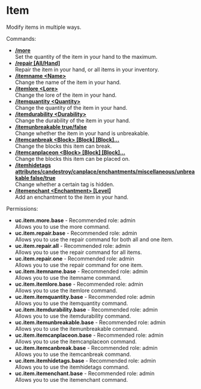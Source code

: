 Item
====
Modify items in multiple ways.

Commands: <br>
* **[/more](../commands/more.md)**<br>Set the quantity of the item in your hand to the maximum.
* **[/repair \[All/Hand\]](../commands/repair.md)**<br>Repair the item in your hand, or all items in your inventory.
* **[/itemname \<Name\>](../commands/itemname.md)**<br>Change the name of the item in your hand.
* **[/itemlore \<Lore\>](../commands/itemlore.md)**<br>Change the lore of the item in your hand.
* **[/itemquantity \<Quantity\>](../commands/itemquantity.md)**<br>Change the quantity of the item in your hand.
* **[/itemdurability \<Durability\>](../commands/itemdurability.md)**<br>Change the durability of the item in your hand.
* **[/itemunbreakable true/false](../commands/itemunbreakable.md)**<br>Change whether the item in your hand is unbreakable.
* **[/itemcanbreak \<Block\> \[Block\] \[Block\]...](../commands/itemcanbreak.md)**<br>Change the blocks this item can break.
* **[/itemcanplaceon \<Block\> \[Block\] \[Block\]...](../commands/itemcanplaceon.md)**<br>Change the blocks this item can be placed on.
* **[/itemhidetags attributes/candestroy/canplace/enchantments/miscellaneous/unbreakable false/true](../commands/itemhidetags.md)**<br>Change whether a certain tag is hidden.
* **[/itemenchant \<Enchantment\> \[Level\]](../commands/itemenchant.md)**<br>Add an enchantment to the item in your hand.

Permissions: <br>
* **uc.item.more.base** - Recommended role: admin<br>Allows you to use the more command.
* **uc.item.repair.base** - Recommended role: admin<br>Allows you to use the repair command for both all and one item.
* **uc.item.repair.all** - Recommended role: admin<br>Allows you to use the repair command for all items.
* **uc.item.repair.one** - Recommended role: admin<br>Allows you to use the repair command for one item.
* **uc.item.itemname.base** - Recommended role: admin<br>Allows you to use the itemname command.
* **uc.item.itemlore.base** - Recommended role: admin<br>Allows you to use the itemlore command.
* **uc.item.itemquantity.base** - Recommended role: admin<br>Allows you to use the itemquantity command.
* **uc.item.itemdurability.base** - Recommended role: admin<br>Allows you to use the itemdurability command.
* **uc.item.itemunbreakable.base** - Recommended role: admin<br>Allows you to use the itemunbreakable command.
* **uc.item.itemcanplaceon.base** - Recommended role: admin<br>Allows you to use the itemcanplaceon command.
* **uc.item.itemcanbreak.base** - Recommended role: admin<br>Allows you to use the itemcanbreak command.
* **uc.item.itemhidetags.base** - Recommended role: admin<br>Allows you to use the itemhidetags command.
* **uc.item.itemenchant.base** - Recommended role: admin<br>Allows you to use the itemenchant command.
